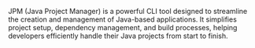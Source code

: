 JPM (Java Project Manager) is a powerful CLI tool designed to streamline the creation and management of Java-based applications. It simplifies project setup, dependency management, and build processes, helping developers efficiently handle their Java projects from start to finish.